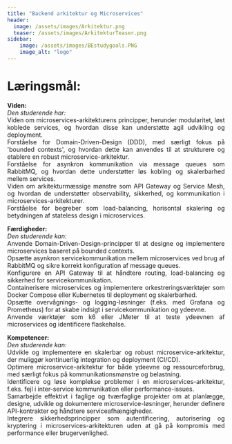 ```yaml
---
title: "Backend arkitektur og Microservices"
header:
  image: /assets/images/Arkitektur.png
  teaser: /assets/images/ArkitekturTeaser.png
sidebar:
    image: /assets/images/BEstudygoals.PNG
    image_alt: "logo"
---
```



<h1>Læringsmål:</h1>

<p style="text-align: justify; hyphens: auto;">
<b>Viden:</b>
<br>
<i>Den studerende har:</i>
<br>
Viden om microservices-arkitekturens principper, herunder modularitet, løst koblede services, og hvordan disse kan understøtte agil udvikling og deployment.
<br>
Forståelse for Domain-Driven-Design (DDD), med særligt fokus på 'bounded contexts', og hvordan dette kan anvendes til at strukturere og etablere en robust microservice-arkitektur.
<br>
Forståelse for asynkron kommunikation via message queues som RabbitMQ, og hvordan dette understøtter løs kobling og skalerbarhed mellem services.
<br>
Viden om arkitekturmæssige mønstre som API Gateway og Service Mesh, og hvordan de understøtter observability, sikkerhed, og kommunikation i microservices-arkitekturer.
<br>
Forståelse for begreber som load-balancing, horisontal skalering og betydningen af stateless design i microservices.
</p>

<p style="text-align: justify; hyphens: auto;">
<b>Færdigheder:</b>
<br>
<i>Den studerende kan:</i>
<br>
Anvende Domain-Driven-Design-principper til at designe og implementere microservices baseret på bounded contexts.
<br>
Opsætte asynkron servicekommunikation mellem microservices ved brug af RabbitMQ og sikre korrekt konfiguration af message queues.
<br>
Konfigurere en API Gateway til at håndtere routing, load-balancing og sikkerhed for servicekommunikation.
<br>
Containerisere microservices og implementere orkestreringsværktøjer som Docker Compose eller Kubernetes til deployment og skalerbarhed.
<br>
Opsætte overvågnings- og logging-løsninger (f.eks. med Grafana og Prometheus) for at skabe indsigt i servicekommunikation og ydeevne.
<br>
Anvende værktøjer som k6 eller JMeter til at teste ydeevnen af microservices og identificere flaskehalse.
</p>

<p style="text-align: justify; hyphens: auto;">
<b>Kompetencer:</b>
<br>
<i>Den studerende kan:</i>
<br>
Udvikle og implementere en skalerbar og robust microservice-arkitektur, der muliggør kontinuerlig integration og deployment (CI/CD).
<br>
Optimere microservice-arkitektur for både ydeevne og ressourceforbrug, med særligt fokus på kommunikationsmønstre og belastning.
<br>
Identificere og løse komplekse problemer i en microservices-arkitektur, f.eks. fejl i inter-service kommunikation eller performance-issues.
<br>
Samarbejde effektivt i faglige og tværfaglige projekter om at planlægge, designe, udvikle og dokumentere microservice-løsninger, herunder definere API-kontrakter og håndtere serviceafhængigheder.
<br>
Integrere sikkerhedsprincipper som autentificering, autorisering og kryptering i microservices-arkitekturen uden at gå på kompromis med performance eller brugervenlighed.
</p>
